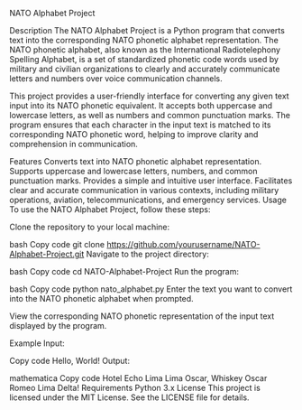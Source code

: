<h/>NATO Alphabet Project</h>

Description
The NATO Alphabet Project is a Python program that converts text into the corresponding NATO phonetic alphabet representation. The NATO phonetic alphabet, also known as the International Radiotelephony Spelling Alphabet, is a set of standardized phonetic code words used by military and civilian organizations to clearly and accurately communicate letters and numbers over voice communication channels.

This project provides a user-friendly interface for converting any given text input into its NATO phonetic equivalent. It accepts both uppercase and lowercase letters, as well as numbers and common punctuation marks. The program ensures that each character in the input text is matched to its corresponding NATO phonetic word, helping to improve clarity and comprehension in communication.

Features
Converts text into NATO phonetic alphabet representation.
Supports uppercase and lowercase letters, numbers, and common punctuation marks.
Provides a simple and intuitive user interface.
Facilitates clear and accurate communication in various contexts, including military operations, aviation, telecommunications, and emergency services.
Usage
To use the NATO Alphabet Project, follow these steps:

Clone the repository to your local machine:

bash
Copy code
git clone https://github.com/yourusername/NATO-Alphabet-Project.git
Navigate to the project directory:

bash
Copy code
cd NATO-Alphabet-Project
Run the program:

bash
Copy code
python nato_alphabet.py
Enter the text you want to convert into the NATO phonetic alphabet when prompted.

View the corresponding NATO phonetic representation of the input text displayed by the program.

Example
Input:

Copy code
Hello, World!
Output:

mathematica
Copy code
Hotel Echo Lima Lima Oscar, Whiskey Oscar Romeo Lima Delta!
Requirements
Python 3.x
License
This project is licensed under the MIT License. See the LICENSE file for details.
